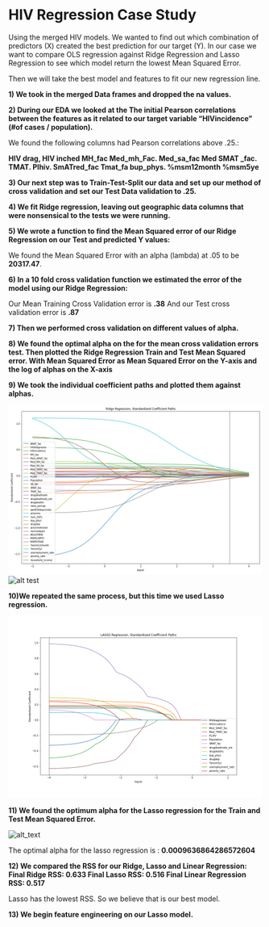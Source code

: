 
# HIV Regression Case Study


Using the merged HIV models. We wanted to find out which combination of predictors (X) created the best prediction for our target (Y). In our case we want to compare OLS regression against Ridge Regression and Lasso Regression to see which model return the lowest Mean Squared Error. 

Then we will take the best model and features to fit our new regression line.


**1) We took in the merged Data frames and dropped the na values.**

**2) During our EDA we looked at the The initial  Pearson correlations between the features as it related to our target variable  “HIVincidence” (#of cases / population).** 

We found the following columns had Pearson correlations above .25.:

**HIV drag, HIV inched  MH_fac      Med_mh_Fac.  Med_sa_fac    Med SMAT _fac.   TMAT.    Plhiv.  SmATred_fac          Tmat_fa              bup_phys.         %msm12month           %msm5ye**    



 
**3) Our next step was to Train-Test-Split our data and set up our method of cross validation and set our Test Data validation to .25.**


**4) We fit Ridge regression, leaving out geographic data columns that were nonsensical to the tests we were running.**


**5) We wrote a function to find the Mean Squared error of our Ridge Regression on our Test and predicted Y values:**

  We found the Mean Squared Error with an alpha (lambda) at .05 to be **20317.47**.


**6) In a 10 fold cross validation function we estimated the error of the model using our Ridge Regression:**

Our Mean Training Cross Validation error is **.38**
And our Test cross validation error is **.87**



 
**7) Then we  performed cross validation on different values of alpha.**




**8)  We found the optimal alpha on the for the mean cross validation errors test. 
Then plotted the Ridge Regression Train and Test Mean Squared error. With Mean Squared Error as Mean Squared Error on the Y-axis and the log of alphas on the X-axis**



 **9) We took the individual coefficient paths and plotted them against alphas.**

![alt text](https://github.com/kyle-black/regression_case_study/blob/main/images/ridge_regression_standard_coefficient_paths.png)
![alt test](https://github.com/lraganit-star/regression_case_study/blob/main/images/ridge_regression_train_test_MSE.png)

**10)We repeated the same process, but this time we used Lasso regression.**


![alt text](https://github.com/lraganit-star/regression_case_study/blob/main/images/LASSO_regression_standardized_coefficient_paths_pt2.png)


**11) We found the optimum alpha for the Lasso regression for the Train and Test Mean Squared Error.**

![alt_text](https://github.com/lraganit-star/regression_case_study/blob/main/images/LASSO_regression_train_and_test_MSE.png)

The optimal alpha for the lasso regression is : **0.0009636864286572604**

**12) We compared the RSS for our Ridge, Lasso and Linear Regression:
 Final Ridge RSS: 0.633
 Final Lasso RSS: 0.516
 Final Linear Regression RSS: 0.517**
 
 Lasso has the lowest RSS. So we believe that is our best model.
 
 
 **13) We begin feature engineering on our Lasso model.**
 
 
 
 
 




